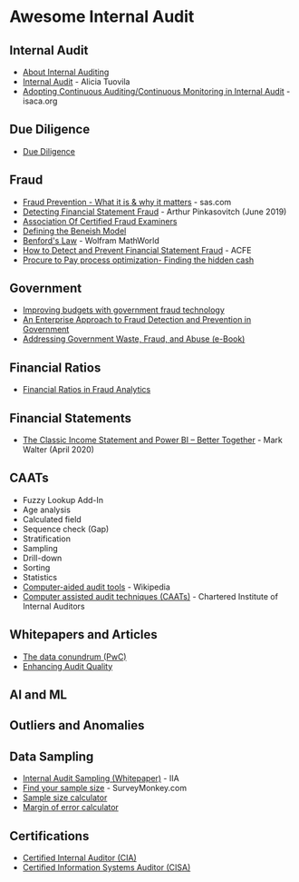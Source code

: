 # Awesome Internal Audit

## Internal Audit
* [About Internal Auditing](https://global.theiia.org/about/about-internal-auditing/Pages/About-Internal-Auditing.aspx)
* [Internal Audit](https://www.investopedia.com/terms/i/internalaudit.asp) - Alicia Tuovila
* [Adopting Continuous Auditing/Continuous Monitoring in Internal Audit](https://www.isaca.org/Journal/archives/2012/Volume-3/Pages/Adopting-Continuous-Auditing-Continuous-Monitoring-in-Internal-Audit.aspx) - isaca.org

## Due Diligence
* [Due Diligence](https://www.investopedia.com/terms/d/duediligence.asp)

## Fraud
* [Fraud Prevention - What it is & why it matters](https://www.sas.com/en_us/insights/fraud/fraud-prevention.html) - sas.com
* [Detecting Financial Statement Fraud](https://www.investopedia.com/articles/financial-theory/11/detecting-financial-fraud.asp) - Arthur Pinkasovitch (June 2019)
* [Association Of Certified Fraud Examiners](https://www.investopedia.com/terms/a/association-of-certified-fraud-examiners.asp)
* [Defining the Beneish Model](https://www.investopedia.com/terms/b/beneishmodel.asp)
* [Benford's Law](http://mathworld.wolfram.com/BenfordsLaw.html) - Wolfram MathWorld
* [How to Detect and Prevent Financial Statement Fraud](https://www.acfe.com/uploadedFiles/Shared_Content/Products/Self-Study_CPE/How%20to%20Detect%20and%20Prevent%20Financial%20Statement%20Fraud%202017_Chapter%20Excerpt.pdf) - ACFE
* [Procure to Pay process optimization- Finding the hidden cash](https://www.procuredesk.com/procure-to-pay-process-optimization/#3_Where_is_the_hidden_cash_in_your_procure_to_pay_process)

## Government 
* [Improving budgets with government fraud technology](https://www.sas.com/en_us/insights/articles/risk-fraud/improving-budgets-government-fraud-technology.html)
* [An Enterprise Approach to Fraud Detection and Prevention in Government](https://www.sas.com/en_us/whitepapers/iia-enterprise-approach-fraud-detection-prevention-in-government-107974/download.html)
* [Addressing Government Waste, Fraud, and Abuse (e-Book)](https://play.google.com/books/reader?id=fzcMX4Gze9cC&hl=en&pg=GBS.PP1)

## Financial Ratios
* [Financial Ratios in Fraud Analytics](https://auditmonk.wordpress.com/2017/02/19/financial-ratios-in-fraud-analytics/)

## Financial Statements
* [The Classic Income Statement and Power BI – Better Together](https://storybi.com/2020/04/30/the-classic-income-statement-and-power-bi-better-together/) - Mark Walter (April 2020)

## CAATs
* Fuzzy Lookup Add-In
* Age analysis
* Calculated field
* Sequence check (Gap)
* Stratification
* Sampling
* Drill-down
* Sorting
* Statistics
* [Computer-aided audit tools](https://en.wikipedia.org/wiki/Computer-aided_audit_tools) - Wikipedia
* [Computer assisted audit techniques (CAATs)](https://www.iia.org.uk/resources/delivering-internal-audit/computer-assisted-audit-techniques-caats/?downloadPdf=true) - Chartered Institute of Internal Auditors

## Whitepapers and Articles
* [The data conundrum (PwC)](https://cdn.cfo.com/content/uploads/2013/12/PwCs-Internal-Audit-Analytics-Conundrum-Webcast-12-5-13.pdf)
* [Enhancing Audit Quality](https://www.aicpa.org/content/dam/aicpa/eaq/eaq-highlights-report-2018-infographic.pdf)

## AI and ML 

## Outliers and Anomalies


## Data Sampling
* [Internal Audit Sampling (Whitepaper)](http://iia.org.au/sf_docs/default-source/quality/white-papers/iia-australia-white-internal-audit-sampling-(002).pdf) - IIA
* [Find your sample size](https://www.surveymonkey.com/curiosity/how-many-people-do-i-need-to-take-my-survey/) - SurveyMonkey.com
* [Sample size calculator](https://www.surveymonkey.com/mp/sample-size-calculator/)
* [Margin of error calculator](https://www.surveymonkey.com/mp/margin-of-error-calculator/)

## Certifications
* [Certified Internal Auditor (CIA)](https://na.theiia.org/certification/CIA-Certification/Pages/CIA-Certification.aspx)
* [Certified Information Systems Auditor (CISA)](https://www.investopedia.com/terms/c/certified-information-systems-auditor.asp)

